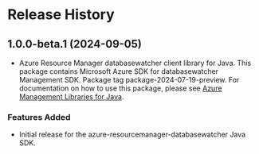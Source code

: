 # Release History

## 1.0.0-beta.1 (2024-09-05)

- Azure Resource Manager databasewatcher client library for Java. This package contains Microsoft Azure SDK for databasewatcher Management SDK.  Package tag package-2024-07-19-preview. For documentation on how to use this package, please see [Azure Management Libraries for Java](https://aka.ms/azsdk/java/mgmt).
### Features Added

- Initial release for the azure-resourcemanager-databasewatcher Java SDK.
